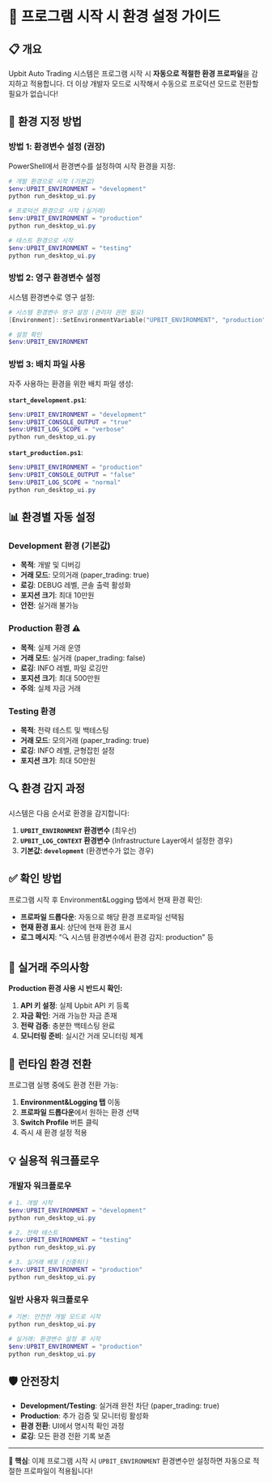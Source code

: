 # 🚀 프로그램 시작 시 환경 설정 가이드

## 📋 개요

Upbit Auto Trading 시스템은 프로그램 시작 시 **자동으로 적절한 환경 프로파일**을 감지하고 적용합니다.
더 이상 개발자 모드로 시작해서 수동으로 프로덕션 모드로 전환할 필요가 없습니다!

## 🔧 환경 지정 방법

### **방법 1: 환경변수 설정 (권장)**

PowerShell에서 환경변수를 설정하여 시작 환경을 지정:

```powershell
# 개발 환경으로 시작 (기본값)
$env:UPBIT_ENVIRONMENT = "development"
python run_desktop_ui.py

# 프로덕션 환경으로 시작 (실거래)
$env:UPBIT_ENVIRONMENT = "production"
python run_desktop_ui.py

# 테스트 환경으로 시작
$env:UPBIT_ENVIRONMENT = "testing"
python run_desktop_ui.py
```

### **방법 2: 영구 환경변수 설정**

시스템 환경변수로 영구 설정:

```powershell
# 시스템 환경변수 영구 설정 (관리자 권한 필요)
[Environment]::SetEnvironmentVariable("UPBIT_ENVIRONMENT", "production", "User")

# 설정 확인
$env:UPBIT_ENVIRONMENT
```

### **방법 3: 배치 파일 사용**

자주 사용하는 환경을 위한 배치 파일 생성:

**`start_development.ps1`**:
```powershell
$env:UPBIT_ENVIRONMENT = "development"
$env:UPBIT_CONSOLE_OUTPUT = "true"
$env:UPBIT_LOG_SCOPE = "verbose"
python run_desktop_ui.py
```

**`start_production.ps1`**:
```powershell
$env:UPBIT_ENVIRONMENT = "production"
$env:UPBIT_CONSOLE_OUTPUT = "false"
$env:UPBIT_LOG_SCOPE = "normal"
python run_desktop_ui.py
```

## 📊 환경별 자동 설정

### **Development 환경** (기본값)
- **목적**: 개발 및 디버깅
- **거래 모드**: 모의거래 (paper_trading: true)
- **로깅**: DEBUG 레벨, 콘솔 출력 활성화
- **포지션 크기**: 최대 10만원
- **안전**: 실거래 불가능

### **Production 환경** ⚠️
- **목적**: 실제 거래 운영
- **거래 모드**: 실거래 (paper_trading: false)
- **로깅**: INFO 레벨, 파일 로깅만
- **포지션 크기**: 최대 500만원
- **주의**: 실제 자금 거래

### **Testing 환경**
- **목적**: 전략 테스트 및 백테스팅
- **거래 모드**: 모의거래 (paper_trading: true)
- **로깅**: INFO 레벨, 균형잡힌 설정
- **포지션 크기**: 최대 50만원

## 🔍 환경 감지 과정

시스템은 다음 순서로 환경을 감지합니다:

1. **`UPBIT_ENVIRONMENT` 환경변수** (최우선)
2. **`UPBIT_LOG_CONTEXT` 환경변수** (Infrastructure Layer에서 설정한 경우)
3. **기본값: `development`** (환경변수가 없는 경우)

## ✅ 확인 방법

프로그램 시작 후 Environment&Logging 탭에서 현재 환경 확인:

- **프로파일 드롭다운**: 자동으로 해당 환경 프로파일 선택됨
- **현재 환경 표시**: 상단에 현재 환경 표시
- **로그 메시지**: "🔍 시스템 환경변수에서 환경 감지: production" 등

## 🚨 실거래 주의사항

**Production 환경 사용 시 반드시 확인:**

1. **API 키 설정**: 실제 Upbit API 키 등록
2. **자금 확인**: 거래 가능한 자금 존재
3. **전략 검증**: 충분한 백테스팅 완료
4. **모니터링 준비**: 실시간 거래 모니터링 체계

## 🔄 런타임 환경 전환

프로그램 실행 중에도 환경 전환 가능:

1. **Environment&Logging 탭** 이동
2. **프로파일 드롭다운**에서 원하는 환경 선택
3. **Switch Profile** 버튼 클릭
4. 즉시 새 환경 설정 적용

## 💡 실용적 워크플로우

### **개발자 워크플로우**
```powershell
# 1. 개발 시작
$env:UPBIT_ENVIRONMENT = "development"
python run_desktop_ui.py

# 2. 전략 테스트
$env:UPBIT_ENVIRONMENT = "testing"
python run_desktop_ui.py

# 3. 실거래 배포 (신중히!)
$env:UPBIT_ENVIRONMENT = "production"
python run_desktop_ui.py
```

### **일반 사용자 워크플로우**
```powershell
# 기본: 안전한 개발 모드로 시작
python run_desktop_ui.py

# 실거래: 환경변수 설정 후 시작
$env:UPBIT_ENVIRONMENT = "production"
python run_desktop_ui.py
```

## 🛡️ 안전장치

- **Development/Testing**: 실거래 완전 차단 (paper_trading: true)
- **Production**: 추가 검증 및 모니터링 활성화
- **환경 전환**: UI에서 명시적 확인 과정
- **로깅**: 모든 환경 전환 기록 보존

---

**🎯 핵심**: 이제 프로그램 시작 시 `UPBIT_ENVIRONMENT` 환경변수만 설정하면 자동으로 적절한 프로파일이 적용됩니다!
